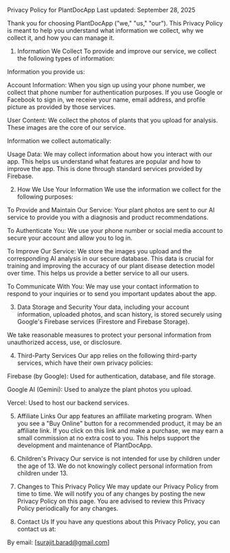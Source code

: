 Privacy Policy for PlantDocApp
Last updated: September 28, 2025

Thank you for choosing PlantDocApp ("we," "us," "our"). This Privacy Policy is meant to help you understand what information we collect, why we collect it, and how you can manage it.

1. Information We Collect
To provide and improve our service, we collect the following types of information:

Information you provide us:

Account Information: When you sign up using your phone number, we collect that phone number for authentication purposes. If you use Google or Facebook to sign in, we receive your name, email address, and profile picture as provided by those services.

User Content: We collect the photos of plants that you upload for analysis. These images are the core of our service.

Information we collect automatically:

Usage Data: We may collect information about how you interact with our app. This helps us understand what features are popular and how to improve the app. This is done through standard services provided by Firebase.

2. How We Use Your Information
We use the information we collect for the following purposes:

To Provide and Maintain Our Service: Your plant photos are sent to our AI service to provide you with a diagnosis and product recommendations.

To Authenticate You: We use your phone number or social media account to secure your account and allow you to log in.

To Improve Our Service: We store the images you upload and the corresponding AI analysis in our secure database. This data is crucial for training and improving the accuracy of our plant disease detection model over time. This helps us provide a better service to all our users.

To Communicate With You: We may use your contact information to respond to your inquiries or to send you important updates about the app.

3. Data Storage and Security
Your data, including your account information, uploaded photos, and scan history, is stored securely using Google's Firebase services (Firestore and Firebase Storage).

We take reasonable measures to protect your personal information from unauthorized access, use, or disclosure.

4. Third-Party Services
Our app relies on the following third-party services, which have their own privacy policies:

Firebase (by Google): Used for authentication, database, and file storage.

Google AI (Gemini): Used to analyze the plant photos you upload.

Vercel: Used to host our backend services.

5. Affiliate Links
Our app features an affiliate marketing program. When you see a "Buy Online" button for a recommended product, it may be an affiliate link. If you click on this link and make a purchase, we may earn a small commission at no extra cost to you. This helps support the development and maintenance of PlantDocApp.

6. Children's Privacy
Our service is not intended for use by children under the age of 13. We do not knowingly collect personal information from children under 13.

7. Changes to This Privacy Policy
We may update our Privacy Policy from time to time. We will notify you of any changes by posting the new Privacy Policy on this page. You are advised to review this Privacy Policy periodically for any changes.

8. Contact Us
If you have any questions about this Privacy Policy, you can contact us at:

By email: [surajit.barad@gmail.com]
